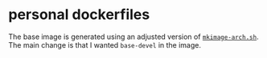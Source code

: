 # personal dockerfiles

The base image is generated using an adjusted version of [`mkimage-arch.sh`](https://github.com/docker/docker/blob/master/contrib/mkimage-arch.sh). The main change is that I wanted `base-devel` in the image.

